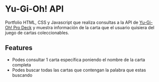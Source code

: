 # Yu-Gi-Oh! API

Portfolio HTML, CSS y Javascript que realiza consultas a la API de [Yu-Gi-Oh! Pro Deck](https://ygoprodeck.com/api-guide/) y muestra información de la carta que el usuario quisiera del juego de cartas coleccionables.

## Features

- Podes consultar 1 carta específica poniendo el nombre de la carta completa
- Podes buscar todas las cartas que contengan la palabra que estas buscando

